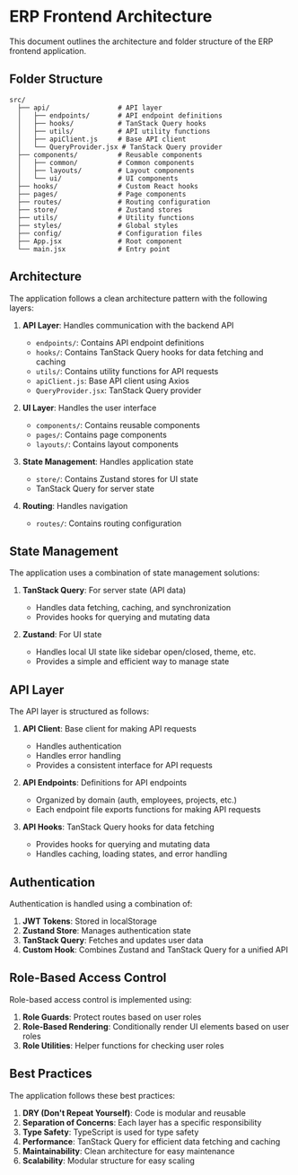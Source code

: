 # ERP Frontend Architecture

This document outlines the architecture and folder structure of the ERP frontend application.

## Folder Structure

```
src/
  ├── api/                 # API layer
  │   ├── endpoints/       # API endpoint definitions
  │   ├── hooks/           # TanStack Query hooks
  │   ├── utils/           # API utility functions
  │   ├── apiClient.js     # Base API client
  │   └── QueryProvider.jsx # TanStack Query provider
  ├── components/          # Reusable components
  │   ├── common/          # Common components
  │   ├── layouts/         # Layout components
  │   └── ui/              # UI components
  ├── hooks/               # Custom React hooks
  ├── pages/               # Page components
  ├── routes/              # Routing configuration
  ├── store/               # Zustand stores
  ├── utils/               # Utility functions
  ├── styles/              # Global styles
  ├── config/              # Configuration files
  ├── App.jsx              # Root component
  └── main.jsx             # Entry point
```

## Architecture

The application follows a clean architecture pattern with the following layers:

1. **API Layer**: Handles communication with the backend API

   - `endpoints/`: Contains API endpoint definitions
   - `hooks/`: Contains TanStack Query hooks for data fetching and caching
   - `utils/`: Contains utility functions for API requests
   - `apiClient.js`: Base API client using Axios
   - `QueryProvider.jsx`: TanStack Query provider

2. **UI Layer**: Handles the user interface

   - `components/`: Contains reusable components
   - `pages/`: Contains page components
   - `layouts/`: Contains layout components

3. **State Management**: Handles application state

   - `store/`: Contains Zustand stores for UI state
   - TanStack Query for server state

4. **Routing**: Handles navigation
   - `routes/`: Contains routing configuration

## State Management

The application uses a combination of state management solutions:

1. **TanStack Query**: For server state (API data)

   - Handles data fetching, caching, and synchronization
   - Provides hooks for querying and mutating data

2. **Zustand**: For UI state
   - Handles local UI state like sidebar open/closed, theme, etc.
   - Provides a simple and efficient way to manage state

## API Layer

The API layer is structured as follows:

1. **API Client**: Base client for making API requests

   - Handles authentication
   - Handles error handling
   - Provides a consistent interface for API requests

2. **API Endpoints**: Definitions for API endpoints

   - Organized by domain (auth, employees, projects, etc.)
   - Each endpoint file exports functions for making API requests

3. **API Hooks**: TanStack Query hooks for data fetching
   - Provides hooks for querying and mutating data
   - Handles caching, loading states, and error handling

## Authentication

Authentication is handled using a combination of:

1. **JWT Tokens**: Stored in localStorage
2. **Zustand Store**: Manages authentication state
3. **TanStack Query**: Fetches and updates user data
4. **Custom Hook**: Combines Zustand and TanStack Query for a unified API

## Role-Based Access Control

Role-based access control is implemented using:

1. **Role Guards**: Protect routes based on user roles
2. **Role-Based Rendering**: Conditionally render UI elements based on user roles
3. **Role Utilities**: Helper functions for checking user roles

## Best Practices

The application follows these best practices:

1. **DRY (Don't Repeat Yourself)**: Code is modular and reusable
2. **Separation of Concerns**: Each layer has a specific responsibility
3. **Type Safety**: TypeScript is used for type safety
4. **Performance**: TanStack Query for efficient data fetching and caching
5. **Maintainability**: Clean architecture for easy maintenance
6. **Scalability**: Modular structure for easy scaling
